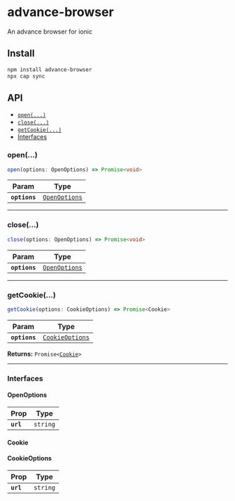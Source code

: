 # advance-browser

An advance browser for ionic

## Install

```bash
npm install advance-browser
npx cap sync
```

## API

<docgen-index>

* [`open(...)`](#open)
* [`close(...)`](#close)
* [`getCookie(...)`](#getcookie)
* [Interfaces](#interfaces)

</docgen-index>

<docgen-api>
<!--Update the source file JSDoc comments and rerun docgen to update the docs below-->

### open(...)

```typescript
open(options: OpenOptions) => Promise<void>
```

| Param         | Type                                                |
| ------------- | --------------------------------------------------- |
| **`options`** | <code><a href="#openoptions">OpenOptions</a></code> |

--------------------


### close(...)

```typescript
close(options: OpenOptions) => Promise<void>
```

| Param         | Type                                                |
| ------------- | --------------------------------------------------- |
| **`options`** | <code><a href="#openoptions">OpenOptions</a></code> |

--------------------


### getCookie(...)

```typescript
getCookie(options: CookieOptions) => Promise<Cookie>
```

| Param         | Type                                                    |
| ------------- | ------------------------------------------------------- |
| **`options`** | <code><a href="#cookieoptions">CookieOptions</a></code> |

**Returns:** <code>Promise&lt;<a href="#cookie">Cookie</a>&gt;</code>

--------------------


### Interfaces


#### OpenOptions

| Prop      | Type                |
| --------- | ------------------- |
| **`url`** | <code>string</code> |


#### Cookie


#### CookieOptions

| Prop      | Type                |
| --------- | ------------------- |
| **`url`** | <code>string</code> |

</docgen-api>
